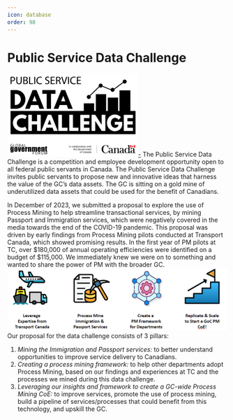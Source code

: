 ```yaml
---
icon: database
order: 98
---
```

# Public Service Data Challenge
[![](/psdc.png)-](https://canada.governmentdatachallenge.com/shortlist-2/)
The Public Service Data Challenge is a competition and employee development opportunity open to all federal public servants in Canada. The Public Service Data Challenge invites public servants to propose new and innovative ideas that harness the value of the GC’s data assets. The GC is sitting on a gold mine of underutilized data assets that could be used for the benefit of Canadians.

In December of 2023, we submitted a proposal to explore the use of Process Mining to help streamline transactional services, by mining Passport and Immigration services, which were negatively covered in the media towards the end of the COVID-19 pandemic. This proposal was driven by early findings from Process Mining pilots conducted at Transport Canada, which showed promising results. In the first year of PM pilots at TC, over $180,000 of annual operating efficiencies were identified on a budget of $115,000. We immediately knew we were on to something and wanted to share the power of PM with the broader GC.
![](/psdc-proposal2.png)
Our proposal for the data challenge consists of 3 pillars:
1.	*Mining the Immigration and Passport services:* to better understand opportunities to improve service delivery to Canadians.
2.	*Creating a process mining framework:* to help other departments adopt Process Mining, based on our findings and experiences at TC and the processes we mined during this data challenge.
3.	*Leveraging our insights and framework to create a GC-wide Process Mining CoE:* to improve services, promote the use of process mining, build a pipeline of services/processes that could benefit from this technology, and upskill the GC. 